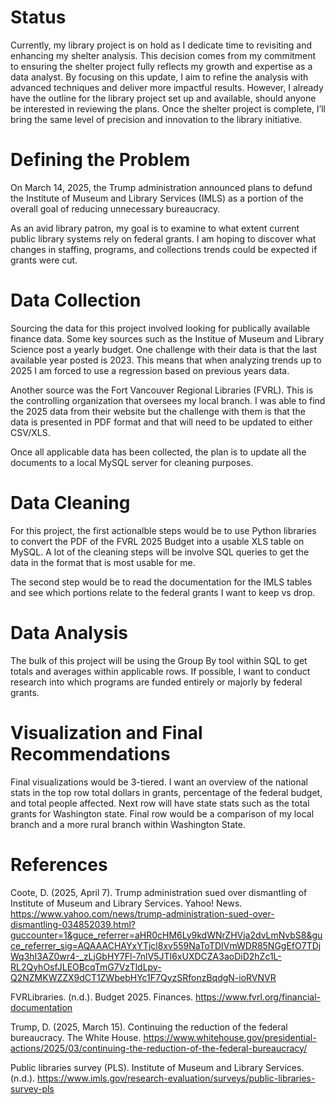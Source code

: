 # Status
Currently, my library project is on hold as I dedicate time to revisiting and enhancing my shelter analysis. This decision comes from my commitment to ensuring the shelter project fully reflects my growth and expertise as a data analyst. By focusing on this update, I aim to refine the analysis with advanced techniques and deliver more impactful results. However, I already have the outline for the library project set up and available, should anyone be interested in reviewing the plans. Once the shelter project is complete, I’ll bring the same level of precision and innovation to the library initiative.

# Defining the Problem
On March 14, 2025, the Trump administration announced plans to defund the Institute of Museum and Library Services (IMLS) as a portion of the overall goal of reducing unnecessary bureaucracy. 

As an avid library patron, my goal is to examine to what extent current public library systems rely on federal grants. I am hoping to discover what changes in staffing, programs, and collections trends could be expected if grants were cut. 

# Data Collection
Sourcing the data for this project involved looking for publically available finance data. Some key sources such as the Institue of Museum and Library Science post a yearly budget. One challenge with their data is that the last available year posted is 2023. This means that when analyzing trends up to 2025 I am forced to use a regression based on previous years data. 

Another source was the Fort Vancouver Regional Libraries (FVRL). This is the controlling organization that oversees my local branch. I was able to find the 2025 data from their website but the challenge with them is that the data is presented in PDF format and that will need to be updated to either CSV/XLS.

Once all applicable data has been collected, the plan is to update all the documents to a local MySQL server for cleaning purposes.

# Data Cleaning
For this project, the first actionalble steps would be to use Python libraries to convert the PDF of the FVRL 2025 Budget into a usable XLS table on MySQL. A lot of the cleaning steps will be involve SQL queries to get the data in the format that is most usable for me.  

The second step would be to read the documentation for the IMLS tables and see which portions relate to the federal grants I want to keep vs drop. 

# Data Analysis
The bulk of this project will be using the Group By tool within SQL to get totals and averages within applicable rows. If possible, I want to conduct research into which programs are funded entirely or majorly by federal grants. 

# Visualization and Final Recommendations
Final visualizations would be 3-tiered. I want an overview of the national stats in the top row total dollars in grants, percentage of the federal budget, and total people affected. Next row will have state stats such as the total grants for Washington state. Final row would be a comparison of my local branch and a more rural branch within Washington State. 

# References 
Coote, D. (2025, April 7). Trump administration sued over dismantling of Institute of Museum and Library Services. Yahoo! News. https://www.yahoo.com/news/trump-administration-sued-over-dismantling-034852039.html?guccounter=1&guce_referrer=aHR0cHM6Ly9kdWNrZHVja2dvLmNvbS8&guce_referrer_sig=AQAAACHAYxYTjcl8xv559NaToTDIVmWDR85NGgEfO7TDjWq3hI3AZ0wr4-_zLjGbHY7Fl-7nlV5JTI6xUXDCZA3aoDiD2hZc1L-RL2QyhOsfJLEOBcqTmG7VzTldLpy-Q2NZMKWZZX9dCT1ZWbebHYc1F7QyzSRfonzBqdgN-ioRVNVR 

FVRLibraries. (n.d.). Budget 2025. Finances. https://www.fvrl.org/financial-documentation 

Trump, D. (2025, March 15). Continuing the reduction of the federal bureaucracy. The White House. https://www.whitehouse.gov/presidential-actions/2025/03/continuing-the-reduction-of-the-federal-bureaucracy/

Public libraries survey (PLS). Institute of Museum and Library Services. (n.d.). https://www.imls.gov/research-evaluation/surveys/public-libraries-survey-pls
